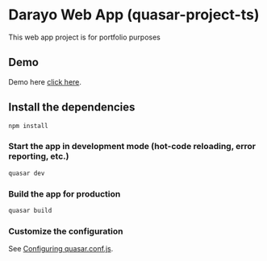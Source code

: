 # Darayo Web App (quasar-project-ts)

This web app project is for portfolio purposes

## Demo
Demo here [click here](https://meranaw-folktales.web.app/).

## Install the dependencies
```bash
npm install
```

### Start the app in development mode (hot-code reloading, error reporting, etc.)
```bash
quasar dev
```


### Build the app for production
```bash
quasar build
```

### Customize the configuration
See [Configuring quasar.conf.js](https://quasar.dev/quasar-cli/quasar-conf-js).
